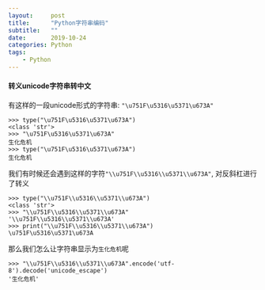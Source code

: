 ```yaml
---
layout:     post
title:      "Python字符串编码"
subtitle:   ""
date:       2019-10-24
categories: Python
tags:
    - Python
---
```


#### 转义unicode字符串转中文
有这样的一段unicode形式的字符串: `"\u751F\u5316\u5371\u673A"`
```shell
>>> type("\u751F\u5316\u5371\u673A")
<class 'str'>
>>> "\u751F\u5316\u5371\u673A"
生化危机
>>> type("\u751F\u5316\u5371\u673A")
生化危机
```
我们有时候还会遇到这样的字符`"\\u751F\\u5316\\u5371\\u673A"`, 对反斜杠进行了转义
```shell
>>> type("\\u751F\\u5316\\u5371\\u673A")
<class 'str'>
>>> "\\u751F\\u5316\\u5371\\u673A"
'\\u751F\\u5316\\u5371\\u673A'
>>> print("\\u751F\\u5316\\u5371\\u673A")
\u751F\u5316\u5371\u673A
```
那么我们怎么让字符串显示为`生化危机`呢
```shell
>>> "\\u751F\\u5316\\u5371\\u673A".encode('utf-8').decode('unicode_escape')
'生化危机'
```
